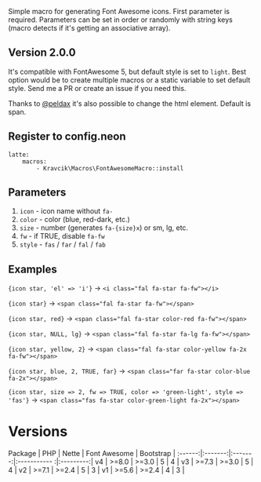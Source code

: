 Simple macro for generating Font Awesome icons. First parameter is required. Parameters can be set in order or randomly with string keys (macro detects if it's getting an associative array).


## Version 2.0.0

It's compatible with FontAwesome 5, but default style is set to `light`. Best option would be to create multiple macros or a static variable to set default style. Send me a PR or create an issue if you need this.

Thanks to [@peldax](https://github.com/peldax) it's also possible to change the html element. Default is span.


## Register to config.neon

```
latte:
    macros:
        - Kravcik\Macros\FontAwesomeMacro::install
```


## Parameters

1. `icon` - icon name without `fa-`
2. `color` - color (blue, red-dark, etc.)
3. `size` - number (generates `fa-{size}x`) or sm, lg, etc.
4. `fw` - if TRUE, disable `fa-fw`
5. `style` - `fas` / `far` / `fal` / `fab`


## Examples

`{icon star, 'el' => 'i'}` -> `<i class="fal fa-star fa-fw"></i>`

`{icon star}` -> `<span class="fal fa-star fa-fw"></span>`

`{icon star, red}` -> `<span class="fal fa-star color-red fa-fw"></span>`

`{icon star, NULL, lg}` -> `<span class="fal fa-star fa-lg fa-fw"></span>`

`{icon star, yellow, 2}` -> `<span class="fal fa-star color-yellow fa-2x fa-fw"></span>`

`{icon star, blue, 2, TRUE, far}` -> `<span class="far fa-star color-blue fa-2x"></span>`

 `{icon star, size => 2, fw => TRUE, color => 'green-light', style => 'fas'}` -> `<span class="fas fa-star color-green-light fa-2x"></span>`


# Versions

Package |   PHP   |  Nette  | Font Awesome | Bootstrap |
:------:|:-------:|:-------:|:----------- :|:---------:|
   v4   | \>=8.0  | \>=3.0  |      5       |     4     |
   v3   | \>=7.3  | \>=3.0  |      5       |     4     |
   v2   | \>=7.1  | \>=2.4  |      5       |     3     |
   v1   | \>=5.6  | \>=2.4  |      4       |     3     |